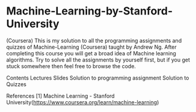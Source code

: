 # Machine-Learning-by-Stanford-University
(Coursera)
This is my solution to all the programming assignments and quizzes of Machine-Learning (Coursera) taught by Andrew Ng. After completing this course you will get a broad idea of Machine learning algorithms. Try to solve all the assignments by yourself first, but if you get stuck somewhere then feel free to browse the code.

Contents
  Lectures Slides
  Solution to programming assignment
  Solution to Quizzes

References
[1] Machine Learning - Stanford University(https://www.coursera.org/learn/machine-learning)
